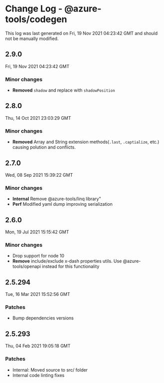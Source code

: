 # Change Log - @azure-tools/codegen

This log was last generated on Fri, 19 Nov 2021 04:23:42 GMT and should not be manually modified.

## 2.9.0
Fri, 19 Nov 2021 04:23:42 GMT

### Minor changes

- **Removed** `shadow` and replace with `shadowPosition`

## 2.8.0
Thu, 14 Oct 2021 23:03:29 GMT

### Minor changes

- **Removed** Array and String extension methods(`.last`, `.captialize`, etc.) causing polution and conflicts.

## 2.7.0
Wed, 08 Sep 2021 15:39:22 GMT

### Minor changes

- **Internal** Remove @azure-tools/linq library"
- **Perf** Modified yaml dump improving serialization

## 2.6.0
Mon, 19 Jul 2021 15:15:42 GMT

### Minor changes

- Drop support for node 10
- **Remove** include/exclude x-dash properties utils. Use @azure-tools/openapi instead for this functionality

## 2.5.294
Tue, 16 Mar 2021 15:52:56 GMT

### Patches

- Bump dependencies versions

## 2.5.293
Thu, 04 Feb 2021 19:05:18 GMT

### Patches

- Internal: Moved source to src/ folder
- Internal code linting fixes

